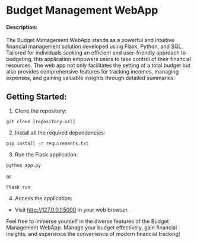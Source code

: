 # Budget Management WebApp

#### Description:
The Budget Management WebApp stands as a powerful and intuitive financial management solution developed using Flask, Python, and SQL. Tailored for individuals seeking an efficient and user-friendly approach to budgeting, this application empowers users to take control of their financial resources. The web app not only facilitates the setting of a total budget but also provides comprehensive features for tracking incomes, managing expenses, and gaining valuable insights through detailed summaries.


## Getting Started:
1. Clone the repository:
```
git clone [repository-url]
```
2. Install all the required dependencies:
```
pip install -r requirements.txt
```
3. Run the Flask application:
```
python app.py
```
or
```
Flask run
```
4. Access the application:
 - Visit http://127.0.0.1:5000 in your web browser.

Feel free to immerse yourself in the diverse features of the Budget Management WebApp. Manage your budget effectively, gain financial insights, and experience the convenience of modern financial tracking!
